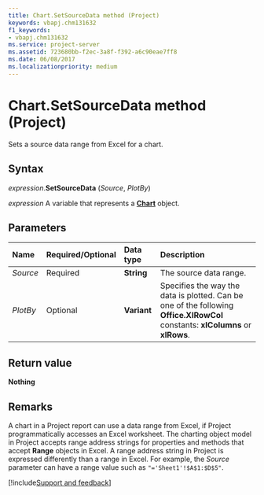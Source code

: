 ```yaml
---
title: Chart.SetSourceData method (Project)
keywords: vbapj.chm131632
f1_keywords:
- vbapj.chm131632
ms.service: project-server
ms.assetid: 723680bb-f2ec-3a8f-f392-a6c90eae7ff8
ms.date: 06/08/2017
ms.localizationpriority: medium
---
```



# Chart.SetSourceData method (Project)
Sets a source data range from Excel for a chart.

## Syntax

_expression_.**SetSourceData** (_Source_, _PlotBy_)

_expression_ A variable that represents a **[Chart](Project.Chart.md)** object.


## Parameters

|Name|Required/Optional|Data type|Description|
|:-----|:-----|:-----|:-----|
| _Source_|Required|**String**|The source data range.|
| _PlotBy_|Optional|**Variant**|Specifies the way the data is plotted. Can be one of the following **Office.XlRowCol** constants: **xlColumns** or **xlRows**.|


## Return value

**Nothing**


## Remarks

A chart in a Project report can use a data range from Excel, if Project programmatically accesses an Excel worksheet. The charting object model in Project accepts range address strings for properties and methods that accept **Range** objects in Excel. A range address string in Project is expressed differently than a range in Excel. For example, the _Source_ parameter can have a range value such as `"='Sheet1'!$A$1:$D$5"`. 




[!include[Support and feedback](~/includes/feedback-boilerplate.md)]